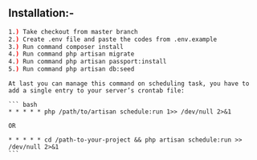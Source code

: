 ## Installation:-

``` bash
1.) Take checkout from master branch
2.) Create .env file and paste the codes from .env.example
3.) Run command composer install
4.) Run command php artisan migrate
4.) Run command php artisan passport:install
5.) Run command php artisan db:seed

```

```````
At last you can manage this command on scheduling task, you have to add a single entry to your server’s crontab file:

``` bash
* * * * * php /path/to/artisan schedule:run 1>> /dev/null 2>&1

OR

* * * * * cd /path-to-your-project && php artisan schedule:run >> /dev/null 2>&1
```

```````